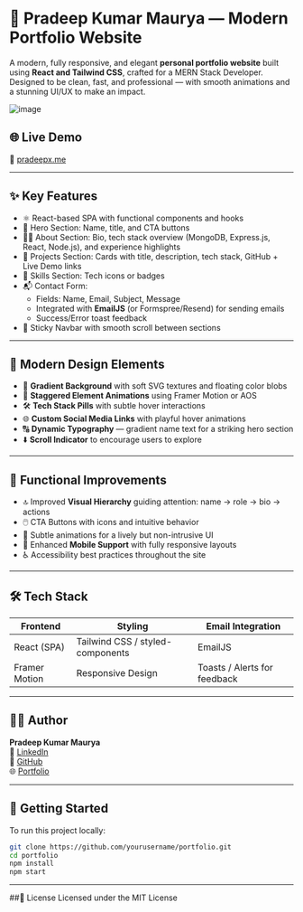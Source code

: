 # 💼 Pradeep Kumar Maurya — Modern Portfolio Website

A modern, fully responsive, and elegant **personal portfolio website** built using **React and Tailwind CSS**, crafted for a MERN Stack Developer. Designed to be clean, fast, and professional — with smooth animations and a stunning UI/UX to make an impact.

![image](https://github.com/user-attachments/assets/474146f7-e291-43eb-9987-869dbe245906)


## 🌐 Live Demo

🔗 [pradeepx.me](https://www.pradeepx.me/)

---

## ✨ Key Features

- ⚛️ React-based SPA with functional components and hooks
- 🎯 Hero Section: Name, title, and CTA buttons
- 🙋‍♂️ About Section: Bio, tech stack overview (MongoDB, Express.js, React, Node.js), and experience highlights
- 🧠 Projects Section: Cards with title, description, tech stack, GitHub + Live Demo links
- 🧰 Skills Section: Tech icons or badges
- 📬 Contact Form:
  - Fields: Name, Email, Subject, Message
  - Integrated with **EmailJS** (or Formspree/Resend) for sending emails
  - Success/Error toast feedback
- 📌 Sticky Navbar with smooth scroll between sections

---

## 💅 Modern Design Elements

- 🎨 **Gradient Background** with soft SVG textures and floating color blobs
- 🧩 **Staggered Element Animations** using Framer Motion or AOS
- 🛠️ **Tech Stack Pills** with subtle hover interactions
- 🌐 **Custom Social Media Links** with playful hover animations
- 🔠 **Dynamic Typography** — gradient name text for a striking hero section
- ⬇️ **Scroll Indicator** to encourage users to explore

---

## 🧠 Functional Improvements

- 🔝 Improved **Visual Hierarchy** guiding attention: name → role → bio → actions
- 🖱️ CTA Buttons with icons and intuitive behavior
- 🌈 Subtle animations for a lively but non-intrusive UI
- 📱 Enhanced **Mobile Support** with fully responsive layouts
- ♿ Accessibility best practices throughout the site

---

## 🛠 Tech Stack

| Frontend      | Styling         | Email Integration |
| ------------- | --------------- | ------------------ |
| React (SPA)   | Tailwind CSS / styled-components | EmailJS |
| Framer Motion | Responsive Design | Toasts / Alerts for feedback |

---

## 🧑‍💻 Author

**Pradeep Kumar Maurya**  
🔗 [LinkedIn](https://linkedin.com/in/pradeepx)  
💼 [GitHub](https://github.com/pradeepx-dev)  
🌐 [Portfolio](https://your-portfolio-link.com)

---


## 🚀 Getting Started

To run this project locally:

```bash
git clone https://github.com/yourusername/portfolio.git
cd portfolio
npm install
npm start
```
---

##📄 License
Licensed under the MIT License
